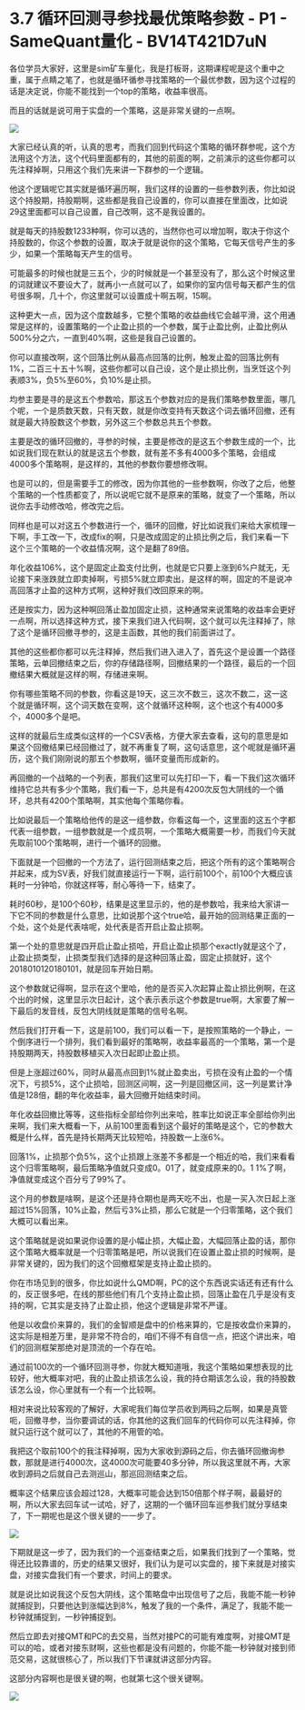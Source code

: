 # 3.7 循环回测寻参找最优策略参数 - P1 - SameQuant量化 - BV14T421D7uN

各位学员大家好，这里是sim矿车量化，我是打板哥，这期课程呢是这个重中之重，属于点睛之笔了，也就是循环循参寻找策略的一个最优参数，因为这个过程的话是决定说，你能不能找到一个top的策略，收益率很高。

而且的话就是说可用于实盘的一个策略，这是非常关键的一点啊。

![](img/2a37788f62837413285c45303b345bb0_1.png)

大家已经认真的听，认真的思考，而我们回到代码这个策略的循环群参呢，这个方法用这个方法，这个代码里面都有的，其他的前面的啊，之前演示的这些你都可以先注释掉啊，只用这个我们先来讲一下群参的一个逻辑。

他这个逻辑呢它其实就是循环遍历啊，我们这样的设置的一些参数列表，你比如说这个持股期，持股期啊，这些都是我自己设置的，你可以直接在里面改，比如说29这里面都可以自己设置，自己改啊，这不是我设置的。

就是每天的持股数1233种啊，你可以选的，当然你也可以增加啊，取决于你这个持股数的，你这个参数的设置，取决于就是说你的这个策略，它每天信号产生的多少，如果一个策略每天产生的信号。

可能最多的时候也就是三五个，少的时候就是一个甚至没有了，那么这个时候这里的词就建议不要设大了，就再小一点就可以了，如果你的室内信号每天都产生的信号很多啊，几十个，你这里就可以设置成十啊五啊，15啊。

这种更大一点，因为这个度数越多，它整个策略的收益曲线它会越平滑，这个用通常是这样的，设置策略的一个止盈止损的一个参数，属于止盈比例，止盈比例从500%分之六，一直到40%啊，这些是我自己设置的。

你可以直接改啊，这个回落比例从最高点回落的比例，触发止盈的回落比例有1%，二百三十五十%啊，这些你都可以自己设，这个是止损比例，当烹饪这个列表顺3%，负5%至60%，负10%是止损。

均参主要是寻的是这五个参数哈，那这五个参数对应的是我们策略参数里面，哪几个呢，一个是质数天数，只有天数，就是你改变持有天数这个词去循环回撤，还有就是最大持股数这个参数，另外这三个参数总共五个参数。

主要是改的循环回撤的，寻参的时候，主要是修改的是这五个参数生成的一个，比如说我们现在默认的就是这五个参数，就有差不多有4000多个策略，会组成4000多个策略啊，是这样的，其他的参数你要想修改啊。

也是可以的，但是需要手工的修改，因为你其他的一些参数啊，你改了之后，他整个策略的一个性质都变了，所以说呢它就不是原来的策略，就变了一个策略，所以说你去手动修改哈，修改完之后。

同样也是可以对这五个参数进行一个，循环的回撤，好比如说我们来给大家梳理一下啊，手工改一下，改成fix的啊，只是改成固定的止损比例之后，我们来看一下这个三个策略的一个收益情况啊，这个是翻了89倍。

年化收益106%，这个是固定止盈支付比例，也就是它只要上涨到6%户就无，无论接下来涨跌就立即卖掉啊，亏损5%就立即卖出，是这样的啊，固定的不是说冲高回落才止盈的这种方式啊，这种好我们改回原来的啊。

还是按实力，因为这种啊回落止盈加固定止损，这种通常来说策略的收益率会更好一点啊，所以选择这种方式，接下来我们进入代码啊，这个就可以先注释掉了，除了这个是循环回撤寻参的，这是主函数，其他的我们前面讲过了。

其他的这些都你都可以先注释掉，然后我们进入进入了，首先这个是设置一个路径策略，云单回撤结束之后，你的存储路径啊，回撤结果的一个路径，最后的一个回撤结果大概就是这样的啊，存储进来啊。

你有哪些策略不同的参数，你看这是19天，这三次不数三，这次不数二，这一这个就是循环啊，这个词天数在变啊，这个就循环这种啊，这个也这个有4000多个，4000多个是吧。

这样的就最后生成类似这样的一个CSV表格，方便大家去查看，这句的意思是如果这个回撤结果已经回撤过了，就不再重复了啊，这句话意思，这个呢就是循环遍历，这个我们刚刚说的那五个参数啊，循环变量而形成新的。

再回撤的一个战略的一个列表，那我们这里可以先打印一下，看一下我们这次循环维持它总共有多少个策略，我们看一下，总共是有4200次反包大阴线的一个循环，总共有4200个策略啊，其实他每个策略你看。

比如说最后一个策略给他传的是这一组参数，你看这每一个，这里面的这五个字都代表一组参数，一组参数就是一个成员啊，一个策略大概需要一秒，而我们今天就先取前100个策略啊，进行一个循环的回撤。

下面就是一个回撤的一个方法了，运行回测结束之后，把这个所有的这个策略啊合并起来，成为SV表，好我们就直接运行一下啊，运行前100个，前100个大概应该耗时一分钟哈，你就这样等，耐心等待一下，结束了。

耗时60秒，是100个60秒，结果是这里显示的，他的是参数哈，我来给大家讲一下它不同的参数是什么意思，比如说那个这个true哈，最开始的回测结果正面的一个处，这个处是代表啥呢，处代表是否开启止盈止损啊。

第一个处的意思就是四开启止盈止损哈，开启止盈止损那个exactly就是这个了，止盈止损类型，止损类型我们选择的是这种回落止盈，固定止损就好，这个2018010120180101，就是回车开始日期。

这个参数就记得啊，显示在这个里哈，他的是否买入次起算止盈止损比例啊，在这个出的时候，这里显示次日起计，这个表示表示这个参数是true啊，大家要了解一下最后的发音线，反包大阴线就是策略的信号名啊。

然后我们打开看一下，这是前100，我们可以看一下，是按照策略的一个静止，一个倒序进行一个排列，我们看到最好的策略啊，收益率最高的一个策略，第一个是持股期两天，持股数移植买入次日起即止盈止损。

但是上涨超过60%，同时从最高点回到1%就止盈卖出，亏损在没有止盈的一个情况下，亏损5%，这个止损哈，回测区间啊，这一列是回撤区间，这一列是累计净值是128倍，翻的年化收益率，最大回撤开始结束时间。

年化收益回撤比等等，这些指标全部给你列出来哈，胜率比如说正率全部给你列出来啊，我们来大概看一下，从前100里面看到这个最好的策略是这个，它的参数大概是什么样，首先是持长期两天比较短哈，持股数一上涨6%。

回落1%，止损那个负5%，这个止损跟上涨差不多都是一个相近的哈，我们来看看这个归零策略啊，最后策略净值就只变成0。01了，就变成原来的0。1 1%了啊，净值就变成这个百分亏了99%了。

这个月的参数是啥啊，是这个还是持仓期也是两天吃不出，也是一买入次日起上涨超过15%回落，10%止盈，然后亏3%止损，那么它就是一个归零策略，这个我们大概可以看出来。

这个策略就是说如果说你设置的是小幅止损，大幅止盈，大幅回落止盈的话，那你这个策略大概率就是一个归零策略是吧，所以说我们在设置止盈止损的时候啊，是非常关键的，因为我们的这个回撤框架是支持止盈止损的。

你在市场见到的很多，你比如说什么QMD啊，PC的这个东西说实话还有还有什么的，反正很多吧，在线的那些他们有几个支持止盈止损，回落止盈在几乎是没有支持的啊，它其实是支持了止盈止损，他这个逻辑是非常不严谨。

他是以收盘价来算的，我们的金智顺是盘中的价格来算的，它是按收盘价来算的，这实际是相差万里，是非常不符合的，咱们不得不有自信一点，把这个讲出来，咱们的回测框架那绝对是顶流的一个存在哈。

通过前100次的一个循环回测寻参，你就大概知道哦，我这个策略如果想表现的比较好，他大概率对吧，我的止盈止损该怎么设，我的持仓期该怎么设，我的持股数该怎么设，你心里就有一个有一个比较啊。

相对来说比较客观的了解好，大家呢我们每位学员收到两码之后啊，如果是真管呃，回撤寻参，当你要调试的话，你其他的这我们回车的代码你可以先注释掉，你就只运行这个就可以了，其他的不用管的哈。

我把这个取前100个的我注释掉啊，因为大家收到源码之后，你去循环回撤询参数，那就是进行4000次，这4000次可能要40多分钟，所以我这里就不再，大家收到源码之后就自己去测巡山，那巡回测结束之后。

概率这个结果应该会超过128，大概率可能会达到150倍那个样子啊，最最好的啊，所以大家去回车试一试哈，好了，这期的一个循环回车巡参我们就分享结束了，下一期呢也是这个很关键的一一步了。



![](img/2a37788f62837413285c45303b345bb0_3.png)

下期就是这一步了，因为我们的一个巡查结束之后，如果我们找到了一个策略，觉得还比较靠谱的，历史的结果又很好，我们认为是可以实盘的，接下来就是对接实盘，对接实盘我们有一个要求，时间上的要求。

就是说比如说我这个反包大阴线，这个策略盘中出现信号了之后，我能不能一秒钟就捕捉到，只要他达到涨幅达到8%，触发了我的一个条件，满足了，我能不能一秒钟就捕捉到，一秒钟捕捉到。

然后立即去对接QMT和PC的去交易，当然对接PC的可能有难度啊，对接QMT是可以的哈，或者对接东财啊，这些也都是没有问题的，你能不能一秒钟就对接到师范交易，这就很核心了，所以我们下节课就讲这部分内容。

这部分内容啊也是很关键的啊，也就第七这个很关键啊。

![](img/2a37788f62837413285c45303b345bb0_5.png)